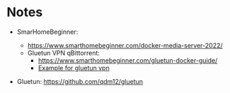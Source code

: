 # Notes

- SmarHomeBeginner:
  - https://www.smarthomebeginner.com/docker-media-server-2022/
  - Gluetun VPN qBittorrent:
    - https://www.smarthomebeginner.com/gluetun-docker-guide/
    - [Example for gluetun vpn](https://github.com/htpcBeginner/docker-traefik/blob/master/docker-compose-t2.yml)

- Gluetun: https://github.com/qdm12/gluetun